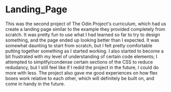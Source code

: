 # Landing_Page

This was the second project of The Odin Project's curriculum, which had us create a landing page similar to the example they provided
completely from scratch. It was pretty fun to use what I had learned so far to try to design something, and the page ended up looking
better than I expected. It was somewhat daunting to start from scratch, but I felt pretty comfortable putting together something
as I started working. I also started to become a bit frustrated with my level of understanding of certain code elements; I attempted
to simplify/condense certain sections of the CSS to reduce redudancy, but I still feel like if I redid the project in the future,
I could do more with less. The project also gave me good experiences on how flex boxes work relative to each other, which will
definitely be built on, and come in handy in the future.